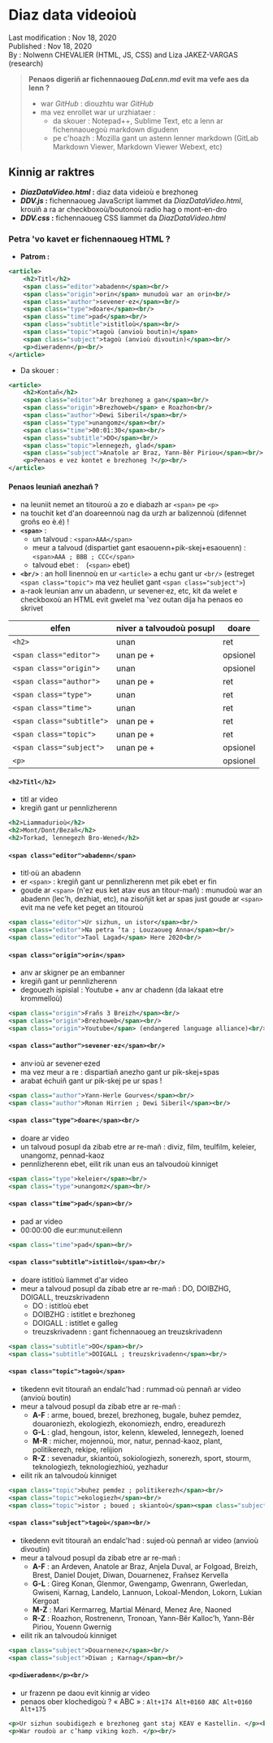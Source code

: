 # Diaz data videoioù

Last modification : Nov 18, 2020  
Published : Nov 18, 2020  
By : Nolwenn CHEVALIER (HTML, JS, CSS) and Liza JAKEZ-VARGAS (research)  

> __Penaos digeriñ ar fichennaoueg *DaLenn.md* evit ma vefe aes da lenn ?__
> - war *GitHub* : diouzhtu war *GitHub* 
> - ma vez enrollet war ur urzhiataer : 
>    - da skouer : Notepad++, Sublime Text, etc a lenn ar fichennaouegoù markdown digudenn 
>    - pe c'hoazh : Mozilla gant un astenn lenner markdown (GitLab Markdown Viewer, Markdown Viewer Webext, etc) 

## Kinnig ar raktres 

- **_DiazDataVideo.html_ :** diaz data videioù e brezhoneg
- **_DDV.js_ :** fichennaoueg JavaScript liammet da *DiazDataVideo.html*, krouiñ a ra ar checkboxoù/boutonoù radio hag o mont-en-dro
- **_DDV.css_ :** fichennaoueg CSS liammet da *DiazDataVideo.html*

### Petra 'vo kavet er fichennaoueg HTML ? 

- **Patrom  :**
```xml
<article>
    <h2>Titl</h2>
    <span class="editor">abadenn</span><br/>
    <span class="origin">orin</span> munudoù war an orin<br/>
    <span class="author">sevener·ez</span><br/>
    <span class="type">doare</span><br/>
    <span class="time">pad</span><br/>
    <span class="subtitle">istitloù</span><br/>
    <span class="topic">tagoù (anvioù boutin)</span>
    <span class="subject">tagoù (anvioù divoutin)</span><br/>
    <p>diweradenn</p><br/>
</article>
```

- Da skouer  : 
```xml
<article>
    <h2>Kontañ</h2>
    <span class="editor">Ar brezhoneg a gan</span><br/>
    <span class="origin">Brezhoweb</span> e Roazhon<br/>
    <span class="author">Dewi Siberil</span><br/>
    <span class="type">unangomz</span><br/>
    <span class="time">00:01:30</span><br/>
    <span class="subtitle">DO</span><br/>
    <span class="topic">lennegezh, glad</span>
    <span class="subject">Anatole ar Braz, Yann-Bêr Piriou</span><br/>
    <p>Penaos e vez kontet e brezhoneg ?</p><br/>
</article>
```

#### Penaos leuniañ anezhañ ?
- na leuniit nemet an titouroù a zo e diabazh ar `<span>` pe `<p>` 
- na touchit ket d'an doareennoù nag da urzh ar balizennoù (difennet groñs eo è.é) !  
- **`<span>`** : 
    - un talvoud  : `<span>AAA</span>`
    - meur a talvoud (dispartiet gant esaouenn+pik-skej+esaouenn)  : `<span>AAA ; BBB ; CCC</span>`
    - talvoud ebet : ` ` (`<span>` ebet)
- **`<br/>`** : an holl linennoù en ur `<article>` a echu gant ur `<br/>` (estreget `<span class="topic">` ma vez heuliet gant `<span class="subject">`)
- a-raok leunian anv un abadenn, ur sevener·ez, etc, kit da welet e checkboxoù an HTML evit gwelet ma 'vez outan dija ha penaos eo skrivet

| elfen                     |  niver a talvoudoù posupl   | doare               |
|---------------------------|-----------------------------|---------------------|
| `<h2>`                    | unan                        | ret                 |
| `<span class="editor">`   | unan pe +                   | opsionel            |
| `<span class="origin">`   | unan                        | opsionel            |
| `<span class="author">`   | unan pe +                   | ret                 |
| `<span class="type">`     | unan                        | ret                 |
| `<span class="time">`     | unan                        | ret                 |
| `<span class="subtitle">` | unan pe +                   | ret                 |
| `<span class="topic">`    | unan pe +                   | ret                 |
| `<span class="subject">`  | unan pe +                   | opsionel            |
| `<p>`                     |                             | opsionel            |

#### `<h2>Titl</h2>`
- titl ar video 
- kregiñ gant ur pennlizherenn 
```xml
<h2>Liammadurioù</h2>
<h2>Mont/Dont/Bezañ</h2>
<h2>Torkad, lennegezh Bro-Wened</h2>
```

#### `<span class="editor">abadenn</span>`
- titl·où an abadenn 
- er `<span>` : kregiñ gant ur pennlizherenn met pik ebet er fin 
- goude ar `<span>` (n'ez eus ket atav eus an titour-mañ) : munudoù war an abadenn (lec'h, dezhiat, etc), na zisoñjit ket ar spas just goude ar `<span>` evit ma ne vefe ket peget an titouroù 
```xml
<span class="editor">Ur sizhun, un istor</span><br/>
<span class="editor">Na petra ‘ta ; Louzaoueg Anna</span><br/>
<span class="editor">Taol Lagad</span> Here 2020<br/>
```

#### `<span class="origin">orin</span>`
- anv ar skigner pe an embanner
- kregiñ gant ur pennlizherenn
- degouezh ispisial : Youtube + anv ar chadenn (da lakaat etre krommelloù)
```xml
<span class="origin">Frañs 3 Breizh</span><br/>
<span class="origin">Brezhoweb</span><br/>
<span class="origin">Youtube</span> (endangered language alliance)<br/>
```

#### `<span class="author">sevener·ez</span><br/>`
- anv·ioù ar sevener·ezed 
- ma vez meur a re : dispartiañ anezho gant ur pik-skej+spas 
- arabat échuiñ gant ur pik-skej pe ur spas ! 
```xml
<span class="author">Yann-Herle Gourves</span><br/>
<span class="author">Ronan Hirrien ; Dewi Siberil</span><br/>
```

#### `<span class="type">doare</span><br/>`
- doare ar video
- un talvoud posupl da zibab etre ar re-mañ  : diviz, film, teulfilm, keleier, unangomz, pennad-kaoz
- pennlizherenn ebet, eilit rik unan eus an talvoudoù kinniget 
```xml
<span class="type">keleier</span><br/>
<span class="type">unangomz</span><br/>
```

#### `<span class="time">pad</span><br/>`
- pad ar video
- 00:00:00 dle eur:munut:eilenn
```xml
<span class="time">pad</span><br/>
```

#### `<span class="subtitle">istitloù</span><br/>`
- doare istitloù liammet d'ar video
- meur a talvoud posupl da zibab etre ar re-mañ  : DO, DOIBZHG, DOIGALL, treuzskrivadenn
    - DO : istitloù ebet 
    - DOIBZHG : istitlet e brezhoneg 
    - DOIGALL : istitlet e galleg 
    - treuzskrivadenn : gant fichennaoueg an treuzskrivadenn 
```xml
<span class="subtitle">DO</span><br/>
<span class="subtitle">DOIGALL ; treuzskrivadenn</span><br/>
```

#### `<span class="topic">tagoù</span>`
- tikedenn evit titourañ an endalc'had : rummad·où pennañ ar video (anvioù boutin)
- meur a talvoud posupl da zibab etre ar re-mañ : 
    - **A-F** : arme, boued, brezel, brezhoneg, bugale, buhez pemdez, douaroniezh, ekologiezh, ekonomiezh, endro, ereadurezh
    - **G-L** : glad, hengoun, istor, kelenn, kleweled, lennegezh, loened
    - **M-R** : micher, mojennoù, mor, natur, pennad-kaoz, plant, politikerezh, rekipe, relijion
    - **R-Z** : sevenadur, skiantoù, sokiologiezh, sonerezh, sport, stourm, teknologiezh, teknologiezhioù, yezhadur
- eilit rik an talvoudoù kinniget
```xml
<span class="topic">buhez pemdez ; politikerezh</span><br/>
<span class="topic">ekologiezh</span><br/>
<span class="topic">istor ; boued ; skiantoù</span><span class="subject">...</span><br/>
```

#### `<span class="subject">tagoù</span><br/>`
- tikedenn evit titourañ an endalc'had : sujed·où pennañ ar video (anvioù divoutin)
- meur a talvoud posupl da zibab etre ar re-mañ  : 
    - **A-F** : an Ardeven, Anatole ar Braz, Anjela Duval, ar Folgoad, Breizh, Brest, Daniel Doujet, Diwan, Douarnenez, Frañsez Kervella
    - **G-L** : Gireg Konan, Glenmor, Gwengamp, Gwenrann, Gwerledan, Gwiseni, Karnag, Landelo, Lannuon, Lokoal-Mendon, Lokorn, Lukian Kergoat
    - **M-Z** : Mari Kermarreg, Martial Ménard, Menez Are, Naoned
    - **R-Z** : Roazhon, Rostrenenn, Tronoan, Yann-Bêr Kalloc’h, Yann-Bêr Piriou, Youenn Gwernig
- eilit rik an talvoudoù kinniget
```xml
<span class="subject">Douarnenez</span><br/>
<span class="subject">Diwan ; Karnag</span><br/>
```

#### `<p>diweradenn</p><br/>`
- ur frazenn pe daou evit kinnig ar video 
- penaos ober klochedigoù ?  « ABC » : `Alt+174 Alt+0160 ABC Alt+0160 Alt+175`
```xml
<p>Ur sizhun soubidigezh e brezhoneg gant staj KEAV e Kastellin. </p><br/>
<p>War roudoù ar c’hamp viking kozh. </p><br/>
```